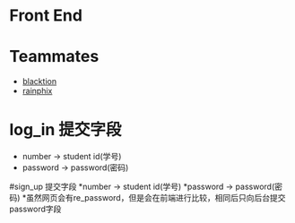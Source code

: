 # Front End

# Teammates
* [blacktion](https://github.com/blacktion)
* [rainphix](https://github.com/Rainphix)

# log_in 提交字段
* number -> student id(学号)
* password -> password(密码)

#sign_up 提交字段
*number -> student id(学号)
*password -> password(密码)
*虽然网页会有re_password，但是会在前端进行比较，相同后只向后台提交password字段